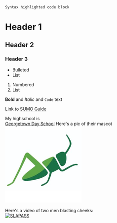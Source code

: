 
```markdown
Syntax highlighted code block
```

# Header 1
## Header 2
### Header 3

- Bulleted
- List

1. Numbered
2. List

**Bold** and _Italic_ and `Code` text


Link to [SUMO Guide](SUMOGuide.md)


My highschool is  
[Georgetown Day School](https://www.gds.org/)
Here's a pic of their mascot  
![Image](Hopper.png)




Here's a video of two men blasting cheeks:  
[![SLAPASS](https://img.youtube.com/vi/EgK0CQdTXSI/0.jpg)](https://www.youtube.com/watch?v=EgK0CQdTXSI)
